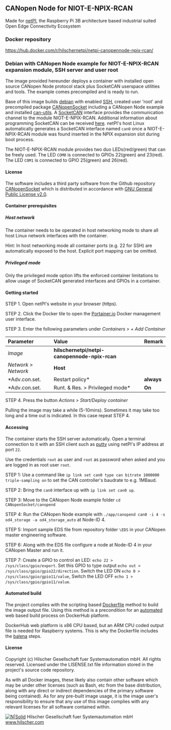 ## CANopen Node for NIOT-E-NPIX-RCAN

Made for [netPI](https://www.netiot.com/netpi/), the Raspberry Pi 3B architecture based industrial suited Open Edge Connectivity Ecosystem

### Docker repository

https://hub.docker.com/r/hilschernetpi/netpi-canopennode-npix-rcan/

### Debian with CANopen Node example for NIOT-E-NPIX-RCAN expansion module, SSH server and user root

The image provided hereunder deploys a container with installed open source CANopen Node protocol stack plus SocketCAN userspace utilities and tools. The example comes precompiled and is ready to run.

Base of this image builds [debian](https://www.balena.io/docs/reference/base-images/base-images/) with enabled [SSH](https://en.wikipedia.org/wiki/Secure_Shell), created user 'root' and precompiled package [CANopenSocket](https://github.com/CANopenNode/CANopenSocket) including a CANopen Node example and installed [can-utils](https://github.com/linux-can/can-utils). A [SocketCAN](https://en.wikipedia.org/wiki/SocketCAN) interface provides the communication channel to the module NIOT-E-NPIX-RCAN. Additional information about programming SocketCAN can be received [here](https://www.can-cia.org/fileadmin/resources/documents/proceedings/2012_kleine-budde.pdf). netPI's host Linux automatically generates a SocketCAN interface named `can0` once a NIOT-E-NPIX-RCAN module was found inserted in the NPIX expansion slot during boot process.

The NIOT-E-NPIX-RCAN module provides two duo LEDs(red/green) that can be freely used. The LED `COM0` is connected to GPIOs 22(green) and 23(red). The LED `COM1` is connected to GPIO 25(green) and 26(red).

#### License

The software includes a third party software from the Github repository [CANopenSocket](https://github.com/CANopenNode/CANopenSocket) which is distributed in accordance with [GNU General Public License v2.0](http://www.gnu.org).

#### Container prerequisites

##### Host network

The container needs to be operated in host networking mode to share all host Linux network interfaces with the container.

Hint: In host networking mode all container ports (e.g. 22 for SSH) are automatically exposed to the host. Explicit port mapping can be omitted.

##### Privileged mode

Only the privileged mode option lifts the enforced container limitations to allow usage of SocketCAN generated interfaces and GPIOs in a container.

#### Getting started

STEP 1. Open netPI's website in your browser (https).

STEP 2. Click the Docker tile to open the [Portainer.io](http://portainer.io/) Docker management user interface.

STEP 3. Enter the following parameters under *Containers > + Add Container*

Parameter | Value | Remark
:---------|:------ |:------
*Image* | **hilschernetpi/netpi-canopennode-npix-rcan**
*Network > Network* | **Host**
*Adv.con.set. | Restart policy* | **always**
*Adv.con.set. | Runt. & Res. > Privileged mode* | **On** |

STEP 4. Press the button *Actions > Start/Deploy container*

Pulling the image may take a while (5-10mins). Sometimes it may take too long and a time out is indicated. In this case repeat STEP 4.

#### Accessing

The container starts the SSH server automatically. Open a terminal connection to it with an SSH client such as [putty](http://www.putty.org/) using netPI's IP address at port `22`.

Use the credentials `root` as user and `root` as password when asked and you are logged in as root user `root`.

STEP 1: Use a command like `ip link set can0 type can bitrate 1000000 triple-sampling on` to set the CAN controller's baudrate to e.g. 1MBaud.

STEP 2: Bring the `can0` interface up with `ip link set can0 up`.

STEP 3: Move to the CANopen Node example folder `cd CANopenSocket/canopend`

STEP 4: Run the CANopen Node example with `./app/canopend can0 -i 4 -s od4_storage -a od4_storage_auto` at Node-ID 4.

STEP 5: Import sample EDS file from repository folder `\EDS` in your CANopen master engineering software.

STEP 6: Along with the EDS file configure a node at Node-ID 4 in your CANopen Master and run it.

STEP 7: Create a GPIO to control an LED: `echo 22 > /sys/class/gpio/export`. Set this GPIO to type output `echo out > /sys/class/gpio/gpio22/direction`. Switch the LED ON `echo 0 > /sys/class/gpio/gpio11/value`,  Switch the LED OFF `echo 1 > /sys/class/gpio/gpio11/value`.

#### Automated build

The project complies with the scripting based [Dockerfile](https://docs.docker.com/engine/reference/builder/) method to build the image output file. Using this method is a precondition for an [automated](https://docs.docker.com/docker-hub/builds/) web based build process on DockerHub platform.

DockerHub web platform is x86 CPU based, but an ARM CPU coded output file is needed for Raspberry systems. This is why the Dockerfile includes the [balena](https://balena.io/blog/building-arm-containers-on-any-x86-machine-even-dockerhub/) steps.

#### License

Copyright (c) Hilscher Gesellschaft fuer Systemautomation mbH. All rights reserved.
Licensed under the LISENSE.txt file information stored in the project's source code repository.

As with all Docker images, these likely also contain other software which may be under other licenses (such as Bash, etc from the base distribution, along with any direct or indirect dependencies of the primary software being contained).
As for any pre-built image usage, it is the image user's responsibility to ensure that any use of this image complies with any relevant licenses for all software contained within.

[![N|Solid](http://www.hilscher.com/fileadmin/templates/doctima_2013/resources/Images/logo_hilscher.png)](http://www.hilscher.com)  Hilscher Gesellschaft fuer Systemautomation mbH  www.hilscher.com
